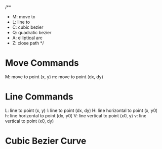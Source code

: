 /**
 * M: move to
 * L: line to
 * C: cubic bezier
 * Q: quadratic bezier
 * A: elliptical arc
 * Z: close path
 */


# Move Commands
M: move to point (x, y)
m: move to point (dx, dy)

# Line Commands
L: line to point (x, y)
l: line to point (dx, dy)
H: line horizontal to point (x, y0)
h: line horizontal to point (dx, y0)
V: line vertical to point (x0, y)
v: line vertical to point (x0, dy)

# Cubic Bezier Curve
